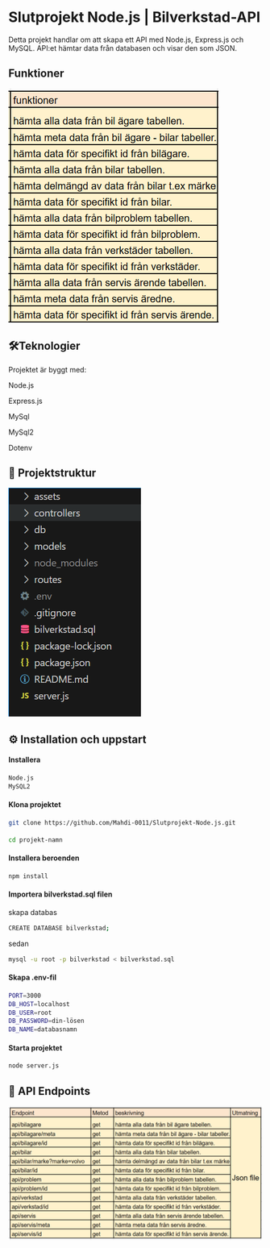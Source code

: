
# Slutprojekt Node.js | Bilverkstad-API

Detta projekt handlar om att skapa ett API med Node.js, Express.js och MySQL. API:et hämtar data från databasen och visar den som JSON.

## Funktioner
![funktoner list](assets/funktioner.png)

## 🛠️Teknologier 
Projektet är byggt med:

Node.js

Express.js

MySql

MySql2

Dotenv

## 📂 Projektstruktur
![projketstruktur](assets/projektstruktur.png)


## ⚙️ Installation och uppstart

#### Installera 

```bash
Node.js
MySQL2
```

#### Klona projektet
```bash
git clone https://github.com/Mahdi-0011/Slutprojekt-Node.js.git

cd projekt-namn
```
#### Installera beroenden
```bash
npm install
```

#### Importera bilverkstad.sql filen

skapa databas
```bash
CREATE DATABASE bilverkstad;
```
sedan
```bash
mysql -u root -p bilverkstad < bilverkstad.sql
```

#### Skapa .env-fil
```bash
PORT=3000
DB_HOST=localhost
DB_USER=root
DB_PASSWORD=din-lösen
DB_NAME=databasnamn
```
#### Starta projektet
```bash
node server.js
```
## 🔑 API Endpoints
![api endpoints](assets/api.png)

